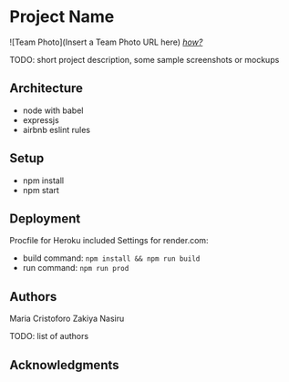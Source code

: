 # Project Name

![Team Photo](Insert a Team Photo URL here)
[*how?*](https://help.github.com/articles/about-readmes/#relative-links-and-image-paths-in-readme-files)

TODO: short project description, some sample screenshots or mockups

## Architecture

* node with babel
* expressjs
* airbnb eslint rules

## Setup

* npm install
* npm start

## Deployment

Procfile for Heroku included
Settings for render.com:
* build command:  `npm install && npm run build`
* run command:  `npm run prod`

## Authors
Maria Cristoforo
Zakiya Nasiru

TODO: list of authors

## Acknowledgments

